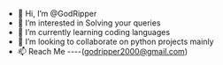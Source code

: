 - 👋 Hi, I’m @GodRipper
- 👀 I’m interested in Solving your queries
- 🌱 I’m currently learning coding languages
- 💞️ I’m looking to collaborate on python projects mainly
- 📫 Reach Me ----(godripper2000@gmail.com)
